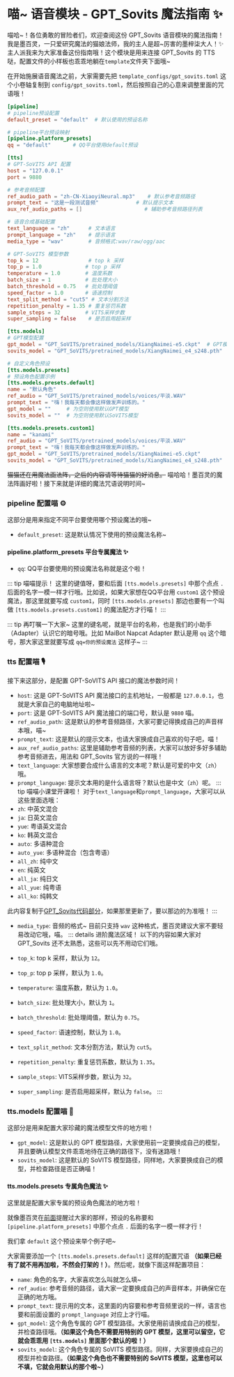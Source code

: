 # 喵~ 语音模块 - GPT_Sovits 魔法指南 ✨

喵哈~！各位勇敢的冒险者们，欢迎查阅这份 GPT_Sovits 语音模块的魔法指南！我是墨百灵，一只爱研究魔法的猫娘法师，我的主人是超~厉害的墨梓柒大人！✨ 主人派我来为大家准备这份指南哦！这个模块是用来连接 GPT_Sovits 的 TTS 哒，配置文件的小样板也乖乖地躺在`template`文件夹下面哦~

在开始施展语音魔法之前，大家需要先把 `template_configs/gpt_sovits.toml` 这个小卷轴复制到 `config/gpt_sovits.toml`，然后按照自己的心意来调整里面的咒语哦！

```toml
[pipeline]
# pipeline预设配置
default_preset = "default"  # 默认使用的预设名称

# pipeline平台预设映射
[pipeline.platform_presets]
qq = "default"       # QQ平台使用default预设

[tts]
# GPT-SoVITS API 配置
host = "127.0.0.1"
port = 9880

# 参考音频配置
ref_audio_path = "zh-CN-XiaoyiNeural.mp3"    # 默认参考音频路径
prompt_text = "这是一段测试音频"            # 默认提示文本
aux_ref_audio_paths = []                    # 辅助参考音频路径列表

# 语音合成基础配置
text_language = "zh"      # 文本语言
prompt_language = "zh"    # 提示语言
media_type = "wav"        # 音频格式:wav/raw/ogg/aac

# GPT-SoVITS 模型参数
top_k = 12                # top k 采样
top_p = 1.0              # top p 采样
temperature = 1.0        # 温度系数
batch_size = 1           # 批处理大小
batch_threshold = 0.75   # 批处理阈值
speed_factor = 1.0       # 语速控制
text_split_method = "cut5" # 文本分割方法
repetition_penalty = 1.35 # 重复惩罚系数
sample_steps = 32        # VITS采样步数
super_sampling = false    # 是否启用超采样

[tts.models]
# GPT模型配置
gpt_model = "GPT_SoVITS/pretrained_models/XiangNaimei-e5.ckpt"  # GPT模型路径
sovits_model = "GPT_SoVITS/pretrained_models/XiangNaimei_e4_s248.pth"  # SoVITS模型路径

# 自定义角色预设
[tts.models.presets]
# 预设角色配置示例
[tts.models.presets.default]
name = "默认角色"
ref_audio = "GPT_SoVITS/pretrained_models/voices/平淡.WAV"
prompt_text = "嗨！我每天都会像这样做发声训练的。"
gpt_model = ""     # 为空则使用默认GPT模型
sovits_model = ""  # 为空则使用默认SoVITS模型

[tts.models.presets.custom1]
name = "kanami"
ref_audio = "GPT_SoVITS/pretrained_models/voices/平淡.WAV"
prompt_text = "嗨！我每天都会像这样做发声训练的。"
gpt_model = "GPT_SoVITS/pretrained_models/XiangNaimei-e5.ckpt"
sovits_model = "GPT_SoVITS/pretrained_models/XiangNaimei_e4_s248.pth"
```

<del>猫猫还在用魔法画法阵，之后的内容请等待猫猫的好消息。</del>
喵哈哈！墨百灵的魔法阵画好啦！接下来就是详细的魔法咒语说明时间~

### pipeline 配置喵 ⚙️
这部分是用来指定不同平台要使用哪个预设魔法的哦~

- `default_preset`: 这是默认情况下使用的预设魔法名称~
#### pipeline.platform_presets 平台专属魔法 ✨
- `qq`: QQ平台要使用的预设魔法名称就是这个啦！

::: tip 喵喵提示！
这里的键值呀，要和后面 `[tts.models.presets]` 中那个点点 `.` 后面的名字一模一样才行哦。比如说，如果大家想在QQ平台用 `custom1` 这个预设魔法，那这里就要写成 `custom1`，同时 `[tts.models.presets]` 那边也要有一个叫做 `[tts.models.presets.custom1]` 的魔法配方才行喵！
:::

::: tip 再叮嘱一下大家~
这里的键名呢，就是平台的名称，也是我们的小助手（Adapter）认识它的暗号哦。比如 MaiBot Napcat Adapter 默认是用 `qq` 这个暗号，那大家这里就要写成 `qq=你的预设魔法` 这样子~
:::

### tts 配置喵 🎙️
接下来这部分，是配置 GPT-SoVITS API 接口的魔法参数时间！

- `host`: 这是 GPT-SoVITS API 魔法接口的主机地址，一般都是 `127.0.0.1`，也就是大家自己的电脑地址啦~
- `port`: 这是 GPT-SoVITS API 魔法接口的端口号，默认是 `9880` 喵。
- `ref_audio_path`: 这是默认的参考音频路径，大家可要记得换成自己的声音样本哦，喵~
- `prompt_text`: 这是默认的提示文本，也请大家换成自己喜欢的句子吧，喵！
- `aux_ref_audio_paths`: 这里是辅助参考音频的列表，大家可以放好多好多辅助参考音频进去，用法和 GPT_Sovits 官方说的一样哦！
- `text_language`: 大家想要合成什么语言的文本呢？默认是可爱的中文（`zh`）哦。
- `prompt_language`: 提示文本用的是什么语言呀？默认也是中文（`zh`）呢。
::: tip 喵喵小课堂开课啦！
对于`text_language`和`prompt_language`，大家可以从这些里面选哦：
- `zh`: 中英文混合
- `ja`: 日英文混合
- `yue`: 粤语英文混合
- `ko`: 韩英文混合
- `auto`: 多语种混合
- `auto_yue`: 多语种混合（包含粤语）
- `all_zh`: 纯中文
- `en`: 纯英文
- `all_ja`: 纯日文
- `all_yue`: 纯粤语
- `all_ko`: 纯韩文

此内容复制于[GPT_Sovits代码部分](https://github.com/RVC-Boss/GPT-SoVITS/blob/main/GPT_SoVITS/inference_webui.py#L153)，如果那里更新了，要以那边的为准哦！
:::

- `media_type`: 音频的格式~ 目前只支持 `wav` 这种格式，墨百灵建议大家不要轻易改动它哦，喵。
::: details 进阶魔法区域！
以下的内容如果大家对GPT_Sovits 还不太熟悉，这些可以先不用动它们哦。

- `top_k`: top k 采样，默认为 `12`。
- `top_p`: top p 采样，默认为 `1.0`。
- `temperature`: 温度系数，默认为 `1.0`。
- `batch_size`: 批处理大小，默认为 `1`。
- `batch_threshold`: 批处理阈值，默认为 `0.75`。
- `speed_factor`: 语速控制，默认为 `1.0`。
- `text_split_method`: 文本分割方法，默认为 `cut5`。
- `repetition_penalty`: 重复惩罚系数，默认为 `1.35`。
- `sample_steps`: VITS采样步数，默认为 `32`。
- `super_sampling`: 是否启用超采样，默认为 `false`。
:::
### tts.models 配置喵 📂

这部分是用来配置大家珍藏的魔法模型文件的地方啦！

- `gpt_model`: 这是默认的 GPT 模型路径，大家使用前一定要换成自己的模型，并且要确认模型文件乖乖地待在正确的路径下，没有迷路哦！
- `sovits_model`: 这是默认的 SoVITS 模型路径，同样地，大家要换成自己的模型，并检查路径是否正确喵！

#### tts.models.presets 专属角色魔法 ✨
这里就是配置大家专属的预设角色魔法的地方啦！

就像墨百灵在[前面](#pipeline-platform-presets-平台专属魔法-✨)提醒过大家的那样，预设的名称要和 `[pipeline.platform_presets]` 中那个点点 `.` 后面的名字一模一样才行！

我们拿 `default` 这个预设来举个例子吧~

大家需要添加一个 `[tts.models.presets.default]` 这样的配置咒语 **（如果已经有了就不用再加啦，不然会打架的！）**。然后呢，就像下面这样配置项目：

- `name`: 角色的名字，大家喜欢怎么叫就怎么填~
- `ref_audio`: 参考音频的路径，请大家一定要换成自己的声音样本，并确保它在正确的地方哦。
- `prompt_text`: 提示用的文本，这里面的内容要和参考音频里说的一样，语言也要和前面设置的 `prompt_language` 对应上才行喵。
- `gpt_model`: 这个角色专属的 GPT 模型路径。大家使用前请换成自己的模型，并检查路径哦。**（如果这个角色不需要用特别的 GPT 模型，这里可以留空，它就会乖乖用 `[tts.models]` 里面那个默认的啦！）**
- `sovits_model`: 这个角色专属的 SoVITS 模型路径。同样，大家要换成自己的模型并检查路径。**（如果这个角色也不需要特别的 SoVITS 模型，这里也可以不填，它就会用默认的那个啦~）**

